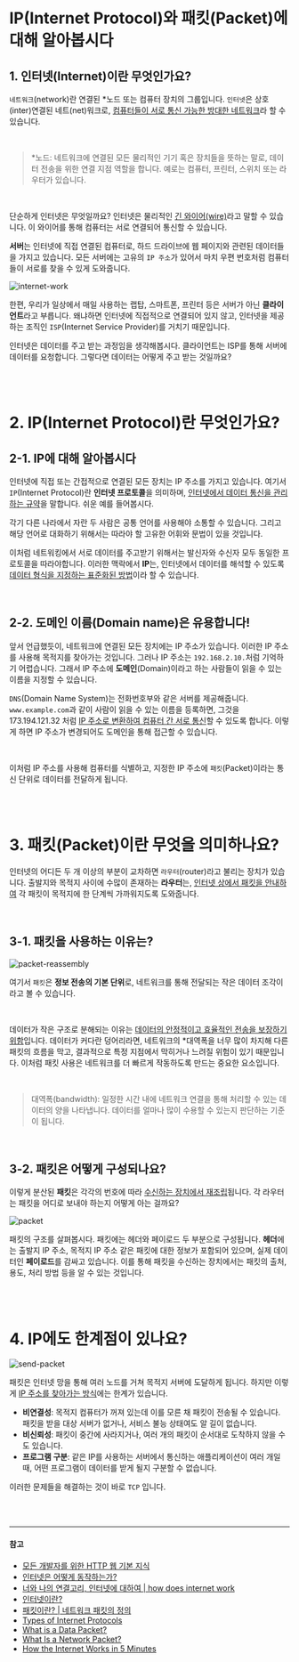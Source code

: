 # IP(Internet Protocol)와 패킷(Packet)에 대해 알아봅시다

## 1. 인터넷(Internet)이란 무엇인가요?

`네트워크`(network)란 연결된 \*노드 또는 컴퓨터 장치의 그룹입니다. `인터넷`은 상호(inter)연결된 네트(net)워크로, <u>컴퓨터들이 서로 통신 가능한 방대한 네트워크</u>라 할 수 있습니다.

<br/>

> \*노드: 네트워크에 연결된 모든 물리적인 기기 혹은 장치들을 뜻하는 말로, 데이터 전송을 위한 연결 지점 역할을 합니다. 예로는 컴퓨터, 프린터, 스위치 또는 라우터가 있습니다.

<br/>

단순하게 인터넷은 무엇일까요? 인터넷은 물리적인 <u>긴 와이어(wire)</u>라고 말할 수 있습니다. 이 와이어를 통해 컴퓨터는 서로 연결되어 통신할 수 있습니다.

**서버**는 인터넷에 직접 연결된 컴퓨터로, 하드 드라이브에 웹 페이지와 관련된 데이터들을 가지고 있습니다. 모든 서버에는 고유의 `IP 주소`가 있어서 마치 우편 번호처럼 컴퓨터들이 서로를 찾을 수 있게 도와줍니다.

![internet-work](https://github.com/cona-tus/TIL/assets/90844424/a364c72f-d9df-4620-a707-e5fa665953c6)

한편, 우리가 일상에서 매일 사용하는 랩탑, 스마트폰, 프린터 등은 서버가 아닌 **클라이언트**라고 부릅니다. 왜냐하면 인터넷에 직접적으로 연결되어 있지 않고, 인터넷을 제공하는 조직인 `ISP`(Internet Service Provider)를 거치기 때문입니다.

인터넷은 데이터를 주고 받는 과정임을 생각해봅시다. 클라이언트는 ISP를 통해 서버에 데이터를 요청합니다. 그렇다면 데이터는 어떻게 주고 받는 것일까요?

<br/>
<br/>

# 2. IP(Internet Protocol)란 무엇인가요?

## 2-1. IP에 대해 알아봅시다

인터넷에 직접 또는 간접적으로 연결된 모든 장치는 IP 주소를 가지고 있습니다. 여기서 `IP`(Internet Protocol)란 **인터넷 프로토콜**을 의미하며, <u>인터넷에서 데이터 통신을 관리하는 규약</u>을 말합니다. 쉬운 예를 들어봅시다.

각기 다른 나라에서 자란 두 사람은 공통 언어를 사용해야 소통할 수 있습니다. 그리고 해당 언어로 대화하기 위해서는 따라야 할 고유한 어휘와 문법이 있을 것입니다.

이처럼 네트워킹에서 서로 데이터를 주고받기 위해서는 발신자와 수신자 모두 동일한 프로토콜을 따라야합니다. 이러한 맥락에서 **IP**는, 인터넷에서 데이터를 해석할 수 있도록 <u>데이터 형식을 지정하는 표준화된 방법</u>이라 할 수 있습니다.

<br/>

## 2-2. 도메인 이름(Domain name)은 유용합니다!

앞서 언급했듯이, 네트워크에 연결된 모든 장치에는 IP 주소가 있습니다. 이러한 IP 주소를 사용해 목적지를 찾아가는 것입니다. 그러나 IP 주소는 `192.168.2.10.`처럼 기억하기 어렵습니다. 그래서 IP 주소에 **도메인**(Domain)이라고 하는 사람들이 읽을 수 있는 이름을 지정할 수 있습니다.

`DNS`(Domain Name System)는 전화번호부와 같은 서버를 제공해줍니다. `www.example.com`과 같이 사람이 읽을 수 있는 이름을 등록하면, 그것을 173.194.121.32 처럼 <u>IP 주소로 변환하여 컴퓨터 간 서로 통신</u>할 수 있도록 합니다. 이렇게 하면 IP 주소가 변경되어도 도메인을 통해 접근할 수 있습니다.

<br/>

이처럼 IP 주소를 사용해 컴퓨터를 식별하고, 지정한 IP 주소에 `패킷`(Packet)이라는 통신 단위로 데이터를 전달하게 됩니다.

<br/>
<br/>

# 3. 패킷(Packet)이란 무엇을 의미하나요?

인터넷의 어디든 두 개 이상의 부분이 교차하면 `라우터`(router)라고 불리는 장치가 있습니다. 출발지와 목적지 사이에 수많이 존재하는 **라우터**는, <u>인터넷 상에서 패킷을 안내하여</u> 각 패킷이 목적지에 한 단계씩 가까워지도록 도와줍니다.

<br/>

## 3-1. 패킷을 사용하는 이유는?

![packet-reassembly](https://github.com/cona-tus/TIL/assets/90844424/738748c4-763a-4811-b1cf-5457a560db57)

여기서 `패킷`은 **정보 전송의 기본 단위**로, 네트워크를 통해 전달되는 작은 데이터 조각이라고 볼 수 있습니다.

<br/>

데이터가 작은 구조로 분해되는 이유는 <u>데이터의 안정적이고 효율적인 전송을 보장하기 위함</u>입니다. 데이터가 커다란 덩어리라면, 네트워크의 \*대역폭을 너무 많이 차지해 다른 패킷의 흐름을 막고, 결과적으로 특정 지점에서 막히거나 느려질 위험이 있기 때문입니다. 이처럼 패킷 사용은 네트워크를 더 빠르게 작동하도록 만드는 중요한 요소입니다.

<br/>

> 대역폭(bandwidth): 일정한 시간 내에 네트워크 연결을 통해 처리할 수 있는 데이터의 양을 나타냅니다. 데이터를 얼마나 많이 수용할 수 있는지 판단하는 기준이 됩니다.

<br/>

## 3-2. 패킷은 어떻게 구성되나요?

이렇게 분산된 **패킷**은 각각의 번호에 따라 <u>수신하는 장치에서 재조립</u>됩니다. 각 라우터는 패킷을 어디로 보내야 하는지 어떻게 아는 걸까요?

![packet](https://github.com/cona-tus/TIL/assets/90844424/7caa5175-6acf-46fe-a4d0-4425e97009fc)

패킷의 구조를 살펴봅시다. 패킷에는 헤더와 페이로드 두 부분으로 구성됩니다. **헤더**에는 출발지 IP 주소, 목적지 IP 주소 같은 패킷에 대한 정보가 포함되어 있으며, 실제 데이터인 **페이로드**를 감싸고 있습니다. 이를 통해 패킷을 수신하는 장치에서는 패킷의 출처, 용도, 처리 방법 등을 알 수 있는 것입니다.

<br/>
<br/>

# 4. IP에도 한계점이 있나요?

![send-packet](https://github.com/cona-tus/TIL/assets/90844424/cc08799a-0de8-4cab-96ea-3f66a9ee4d87)

패킷은 인터넷 망을 통해 여러 노드를 거쳐 목적지 서버에 도달하게 됩니다. 하지만 이렇게 <u>IP 주소를 찾아가는 방식</u>에는 한계가 있습니다.

- **비연결성**: 목적지 컴퓨터가 꺼져 있는데 이를 모른 채 패킷이 전송될 수 있습니다. 패킷을 받을 대상 서버가 없거나, 서비스 불능 상태여도 알 길이 없습니다.
- **비신뢰성**: 패킷이 중간에 사라지거나, 여러 개의 패킷이 순서대로 도착하지 않을 수도 있습니다.
- **프로그램 구분**: 같은 IP를 사용하는 서버에서 통신하는 애플리케이션이 여러 개일 때, 어떤 프로그램이 데이터를 받게 될지 구분할 수 없습니다.

이러한 문제들을 해결하는 것이 바로 `TCP` 입니다.

<br/>
<br/>

---

#### 참고

- [모든 개발자를 위한 HTTP 웹 기본 지식](https://inf.run/YWJd '김영한')
- [인터넷은 어떻게 동작하는가?](https://developer.mozilla.org/ko/docs/Learn/Common_questions/Web_mechanics/How_does_the_Internet_work 'mdn')
- [너와 나의 연결고리, 인터넷에 대하여 | how does internet work](https://another-light.tistory.com/57 '송하명')
- [인터넷이란?](https://www.cloudflare.com/ko-kr/learning/network-layer/how-does-the-internet-work/ 'Cloudflare')
- [패킷이란? | 네트워크 패킷의 정의](https://www.cloudflare.com/ko-kr/learning/network-layer/what-is-a-packet/ 'Cloudflare')
- [Types of Internet Protocols](https://www.geeksforgeeks.org/types-of-internet-protocols/ 'kumarankit4685')
- [What is a Data Packet?](https://www.techslang.com/definition/what-is-a-data-packet/ 'techslang')
- [What Is a Network Packet?](https://www.liveaction.com/blog/network-packet/ 'liveaction')
- [How the Internet Works in 5 Minutes](https://youtu.be/7_LPdttKXPc?si=HAX_67GE5OhxqYTM 'Aaron')
